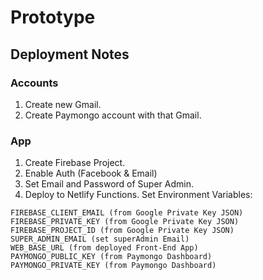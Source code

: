 # Prototype

## Deployment Notes

### Accounts

1. Create new Gmail.
2. Create Paymongo account with that Gmail.

### App

1. Create Firebase Project.
2. Enable Auth (Facebook & Email)
3. Set Email and Password of Super Admin.
4. Deploy to Netlify Functions. Set Environment Variables:

```
FIREBASE_CLIENT_EMAIL (from Google Private Key JSON)
FIREBASE_PRIVATE_KEY (from Google Private Key JSON)
FIREBASE_PROJECT_ID (from Google Private Key JSON)
SUPER_ADMIN_EMAIL (set superAdmin Email)
WEB_BASE_URL (from deployed Front-End App)
PAYMONGO_PUBLIC_KEY (from Paymongo Dashboard)
PAYMONGO_PRIVATE_KEY (from Paymongo Dashboard)
```
